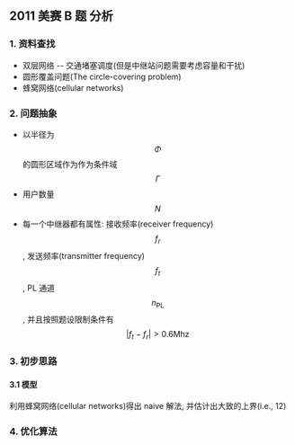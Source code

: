 ## 2011 美赛 B 题 分析

### 1. 资料查找

* 双层网络 -- 交通堵塞调度(但是中继站问题需要考虑容量和干扰)
* 圆形覆盖问题(The circle-covering problem)
* 蜂窝网络(cellular networks)

### 2. 问题抽象

* 以半径为 $$\Phi$$ 的圆形区域作为作为条件域 $$\Gamma$$
* 用户数量 $$N$$
* 每一个中继器都有属性: 接收频率(receiver frequency) $$f_r$$, 发送频率(transmitter frequency) $$f_t$$, PL 通道 $$n_{\text{PL}}$$ , 并且按照题设限制条件有 $$|f_t - f_r| > 0.6 \text{Mhz}$$ 

### 3. 初步思路

#### 3.1 模型



利用蜂窝网络(cellular networks)得出 naive 解法, 并估计出大致的上界(i.e., 12)



### 4. 优化算法

